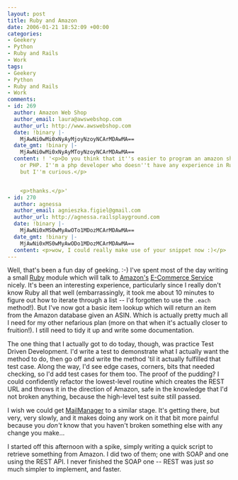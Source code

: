 ```yaml
---
layout: post
title: Ruby and Amazon
date: 2006-01-21 18:52:09 +00:00
categories:
- Geekery
- Python
- Ruby and Rails
- Work
tags:
- Geekery
- Python
- Ruby and Rails
- Work
comments:
- id: 269
  author: Amazon Web Shop
  author_email: laura@awswebshop.com
  author_url: http://www.awswebshop.com
  date: !binary |-
    MjAwNi0wMi0xNyAyMjoyNzoyNCArMDAwMA==
  date_gmt: !binary |-
    MjAwNi0wMi0xNyAyMToyNzoyNCArMDAwMA==
  content: ! '<p>Do you think that it''s easier to program an amazon shop in Ruby
    or PHP. I''m a php developer who doesn''t have any experience in Ruby myself,
    but I''m curious.</p>


    <p>thanks.</p>'
- id: 270
  author: agnessa
  author_email: agnieszka.figiel@gmail.com
  author_url: http://agnessa.railsplayground.com
  date: !binary |-
    MjAwNi0xMS0wMyAwOTo1MDozMCArMDAwMA==
  date_gmt: !binary |-
    MjAwNi0xMS0wMyAwODo1MDozMCArMDAwMA==
  content: <p>wow, I could really make use of your snippet now :)</p>
---
```

Well, that's been a fun day of geeking. :-)  I've spent most of the day writing a small <a href="http://www.ruby-lang.org/">Ruby</a> module which will talk to [Amazon's](http://www.amazon.co.uk/) [E-Commerce Service](http://www.amazon.com/gp/aws/landing.html) nicely.  It's been an interesting experience, particularly since I really don't know Ruby all that well (embarrassingly, it took me about 10 minutes to figure out how to iterate through a list -- I'd forgotten to use the `.each` method!).  But I've now got a basic item lookup which will return an item from the Amazon database given an ASIN.  Which is actually pretty much all I need for my other nefarious plan (more on that when it's actually closer to fruition!).  I still need to tidy it up and write some documentation.

The one thing that I actually got to do today, though, was practice Test Driven Development.  I'd write a test to demonstrate what I actually want the method to do, then go off and write the method 'til it actually fulfilled that test case.  Along the way, I'd see edge cases, corners, bits that needed checking, so I'd add test cases for them too.  The proof of the pudding?  I could confidently refactor the lowest-level routine which creates the REST URL and throws it in the direction of Amazon, safe in the knowledge that I'd not broken anything, because the high-level test suite still passed.

I wish we could get [MailManager](http://www.logicalware.com/) to a similar stage.  It's getting there, but very, very slowly, and it makes doing any work on it that bit more painful because you *don't* know that you haven't broken something else with any change you make...

I started off this afternoon with a spike, simply writing a quick script to retrieve something from Amazon.  I did two of them; one with SOAP and one using the REST API.  I never finished the SOAP one -- REST was just *so* much simpler to implement, and faster.
